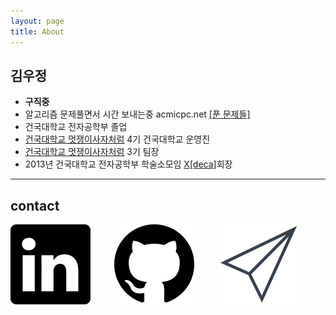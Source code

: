 ```yaml
---
layout: page
title: About
---
```


## 김우정
  - **구직중**
  - 알고리즘 문제풀면서 시간 보내는중 acmicpc.net [[푼 문제들]](https://www.acmicpc.net/user/gnujoow)
  - 건국대학교 전자공학부 졸업
  - [건국대학교 멋쟁이사자처럼](https://www.facebook.com/likelionkonkuk/?fref=ts) 4기 건국대학교 운영진
  - [건국대학교 멋쟁이사자처럼](https://www.facebook.com/likelionkonkuk/?fref=ts) 3기 팀장
  - 2013년 건국대학교 전자공학부 학술소모임 [X[deca]](http://www.xdeca.com)회장

---

## contact

<div>
<a href="https://kr.linkedin.com/in/wjkim90" style="float: left; width: 33%;">
  <img src="/assets/img/linkedin.png" />
</a>
<a href="http://github.com/gnujoow" style="float: left; width: 33%;">
  <img src="/assets/img/github.png" />
</a>
<a href="mailto:gnujoow.kim@gmail.com" style="float: left; width: 33%;">
  <img src="/assets/img/email.png" />
</a>
</div>
